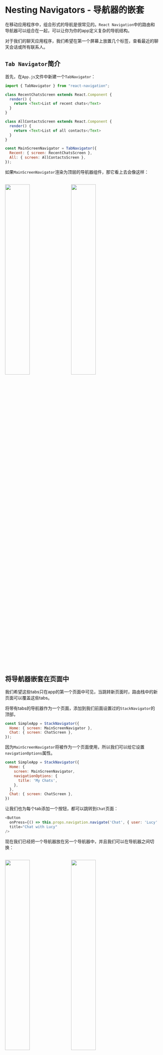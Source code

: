# Nesting Navigators - 导航器的嵌套

在移动应用程序中，组合形式的导航是很常见的。`React Navigation`中的路由和导航器可以组合在一起，可以让你为你的app定义复杂的导航结构。

对于我们的聊天应用程序，我们希望在第一个屏幕上放置几个标签，查看最近的聊天会话或所有联系人。

## `Tab Navigator`简介

首先，在`App.js`文件中新建一个`TabNavigator`：

```javascript
import { TabNavigator } from "react-navigation";

class RecentChatsScreen extends React.Component {
  render() {
    return <Text>List of recent chats</Text>
  }
}

class AllContactsScreen extends React.Component {
  render() {
    return <Text>List of all contacts</Text>
  }
}

const MainScreenNavigator = TabNavigator({
  Recent: { screen: RecentChatsScreen },
  All: { screen: AllContactsScreen },
});
```

如果`MainScreenNavigator`渲染为顶层的导航器组件，那它看上去会像这样：

<br>

<div>
    <img src="https://reactnavigation.org/assets/examples/simple-tabs-android.png" width="40%" height="40%">
    <img src="https://reactnavigation.org/assets/examples/simple-tabs-iphone.png" width="40%" height="40%">   
</div>

<br>

## 将导航器嵌套在页面中

我们希望这些tabs只在app的第一个页面中可见，当跳转新页面时，路由栈中的新页面可以覆盖这些tabs。

将带有tabs的导航器作为一个页面，添加到我们前面设置过的`StackNavigator`的顶部，

```javascript
const SimpleApp = StackNavigator({
  Home: { screen: MainScreenNavigator },
  Chat: { screen: ChatScreen },
});
```

因为`MainScreenNavigator`将被作为一个页面使用，所以我们可以给它设置`navigationOptions`属性。

```javascript
const SimpleApp = StackNavigator({
  Home: { 
    screen: MainScreenNavigator,
    navigationOptions: {
      title: 'My Chats',
    },
  },
  Chat: { screen: ChatScreen },
})
```

让我们也为每个tab添加一个按钮，都可以跳转到`Chat`页面：
```javascript
<Button
  onPress={() => this.props.navigation.navigate('Chat', { user: 'Lucy' })}
  title="Chat with Lucy"
/>
```
现在我们已经把一个导航器放在另一个导航器中，并且我们可以在导航器之间切换：

<br>

<div>
    <img src="https://reactnavigation.org/assets/examples/nested-android.png" width="40%" height="40%">
    <img src="https://reactnavigation.org/assets/examples/nested-iphone.png" width="40%" height="40%">   
</div>

<br>

## 在组件中嵌套导航器

有时需要对包含在组件中的导航器进行嵌套。这在导航器只占用屏幕一部分的情况下非常有用。为了将子导航器连接到导航树中，子导航器需要使用父导航器的`navigation`属性。
```javascript
const SimpleApp = StackNavigator({
  Home: { screen: NavigatorWrappingScreen },
  Chat: { screen: ChatScreen },
});
```

在这种情况下，`NavigatorWrappingScreen`不是一个导航器，它只是将导航器作为其渲染的一部分。
> 译注：`NavigatorWrappingScreen`代表组件，其中包含一个导航器。

```javascript
class NavigatorWrappingScreen extends React.Component {
  render() {
    return (
      <View>
        <SomeComponent/>
        <MainScreenNavigator/>
      </View>
    );
  }
}
```


如果此导航器渲染空白页面，就把




